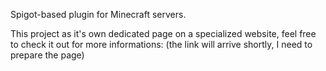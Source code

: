 Spigot-based plugin for Minecraft servers.

This project as it's own dedicated page on a specialized website, feel free to check it out for more informations:
(the link will arrive shortly, I need to prepare the page)
